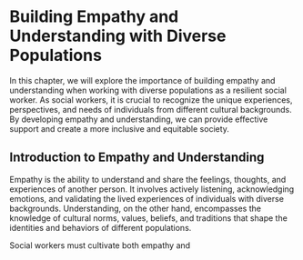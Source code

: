 Building Empathy and Understanding with Diverse Populations
====================================================================

In this chapter, we will explore the importance of building empathy and understanding when working with diverse populations as a resilient social worker. As social workers, it is crucial to recognize the unique experiences, perspectives, and needs of individuals from different cultural backgrounds. By developing empathy and understanding, we can provide effective support and create a more inclusive and equitable society.

Introduction to Empathy and Understanding
-----------------------------------------

Empathy is the ability to understand and share the feelings, thoughts, and experiences of another person. It involves actively listening, acknowledging emotions, and validating the lived experiences of individuals with diverse backgrounds. Understanding, on the other hand, encompasses the knowledge of cultural norms, values, beliefs, and traditions that shape the identities and behaviors of different populations.

Social workers must cultivate both empathy and
